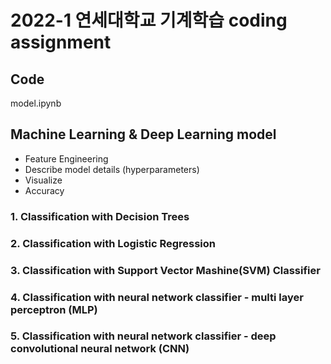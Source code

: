 # 2022-1 연세대학교 기계학습 coding assignment

## Code
model.ipynb

## Machine Learning & Deep Learning model
- Feature Engineering
- Describe model details (hyperparameters)
- Visualize
- Accuracy
### 1. Classification with Decision Trees
### 2. Classification with Logistic Regression
### 3.  Classification with Support Vector Mashine(SVM) Classifier
### 4. Classification with neural network classifier - multi layer perceptron (MLP)
### 5. Classification with neural network classifier - deep convolutional neural network (CNN)
